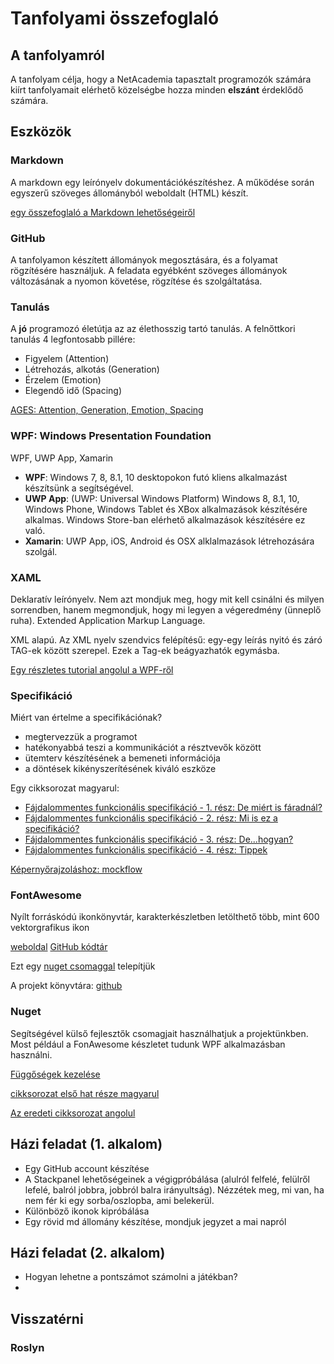 ﻿# Tanfolyami összefoglaló

## A tanfolyamról

A tanfolyam célja, hogy a NetAcademia tapasztalt programozók számára kiírt tanfolyamait elérhető közelségbe hozza minden **elszánt** érdeklődő számára. 

## Eszközök
### Markdown
A markdown egy leírónyelv dokumentációkészítéshez. A működése során egyszerű szöveges állományból weboldalt (HTML) készít.

[egy összefoglaló a Markdown lehetőségeiről](https://github.com/adam-p/markdown-here/wiki/Markdown-Cheatsheet)

### GitHub
A tanfolyamon készített állományok megosztására, és a folyamat rögzítésére használjuk. A feladata egyébként szöveges állományok változásának a nyomon követése, rögzítése és szolgáltatása.

### Tanulás
A **jó** programozó életútja az az élethosszig tartó tanulás. A felnőttkori tanulás 4 legfontosabb pillére:
- Figyelem (Attention)
- Létrehozás, alkotás (Generation)
- Érzelem (Emotion)
- Elegendő idő (Spacing)

[AGES: Attention, Generation, Emotion, Spacing](https://www.inc.com/laura-garnett/four-secrets-to-learning-anything-according-to-neuroscience.html)

### WPF: Windows Presentation Foundation

WPF, UWP App, Xamarin

- **WPF**: Windows 7, 8, 8.1, 10 desktopokon futó kliens alkalmazást készítsünk a segítségével.
- **UWP App**: (UWP: Universal Windows Platform) Windows 8, 8.1, 10, Windows Phone, Windows Tablet és XBox alkalmazások készítésére alkalmas. Windows Store-ban elérhető alkalmazások készítésére ez való.
- **Xamarin**: UWP App, iOS, Android és OSX alklalmazások létrehozására szolgál.

### XAML
Deklaratív leírónyelv. Nem azt mondjuk meg, hogy mit kell csinálni és milyen sorrendben, hanem megmondjuk, hogy mi legyen a végeredmény (ünneplő ruha).
Extended Application Markup Language.

XML alapú. Az XML nyelv szendvics felépítésű: egy-egy leírás nyitó és záró TAG-ek között szerepel. Ezek a Tag-ek beágyazhatók egymásba.

[Egy részletes tutorial angolul a WPF-ről](http://www.wpf-tutorial.com/)

### Specifikáció
Miért van értelme a specifikációnak?
- megtervezzük a programot
- hatékonyabbá teszi a kommunikációt a résztvevők között
- ütemterv készítésének a bemeneti információja
- a döntések kikényszerítésének kiváló eszköze

Egy cikksorozat magyarul:
- [Fájdalommentes funkcionális specifikáció - 1. rész: De miért is fáradnál?](http://hungarian.joelonsoftware.com/PainlessSpecs/1.html)
- [Fájdalommentes funkcionális specifikáció - 2. rész: Mi is ez a specifikáció?](http://hungarian.joelonsoftware.com/PainlessSpecs/2.html)
- [Fájdalommentes funkcionális specifikáció - 3. rész: De...hogyan?](http://hungarian.joelonsoftware.com/PainlessSpecs/3.html)
- [Fájdalommentes funkcionális specifikáció - 4. rész: Tippek](http://hungarian.joelonsoftware.com/PainlessSpecs/4.html)

[Képernyőrajzoláshoz: mockflow](https://mockflow.com)

### FontAwesome
Nyílt forráskódú ikonkönyvtár, karakterkészletben letölthető több, mint 600 vektorgrafikus ikon

[weboldal](http://fontawesome.io/icons/)
[GitHub kódtár](https://github.com/FortAwesome/Font-Awesome)

Ezt egy [nuget csomaggal](https://www.nuget.org/packages/FontAwesome.WPF/) telepítjük

A projekt könyvtára: [github](https://github.com/charri/Font-Awesome-WPF/)

### Nuget
Segítségével külső fejlesztők csomagjait használhatjuk a projektünkben. Most például a FonAwesome készletet tudunk WPF alkalmazásban használni.

[Függőségek kezelése](http://netacademia.blog.hu/2016/04/21/hogy_kerulhetjuk_el_a_szoftverpusztulast_12factor_app_2_fuggosegek_kezelese)

[cikksorozat első hat része magyarul](http://netacademia.blog.hu/tags/12FactorApp)

[Az eredeti cikksorozat angolul](https://12factor.net/)




## Házi feladat  (1. alkalom)
- Egy GitHub account készítése
- A Stackpanel lehetőségeinek a végigpróbálása (alulról felfelé, felülről lefelé, balról jobbra, jobbról balra irányultság). Nézzétek meg, mi van, ha nem fér ki egy sorba/oszlopba, ami belekerül.
- Különböző ikonok kipróbálása
- Egy rövid md állomány készítése, mondjuk jegyzet a mai napról

## Házi feladat (2. alkalom)
- Hogyan lehetne a pontszámot számolni a játékban?
- 

## Visszatérni
### Roslyn